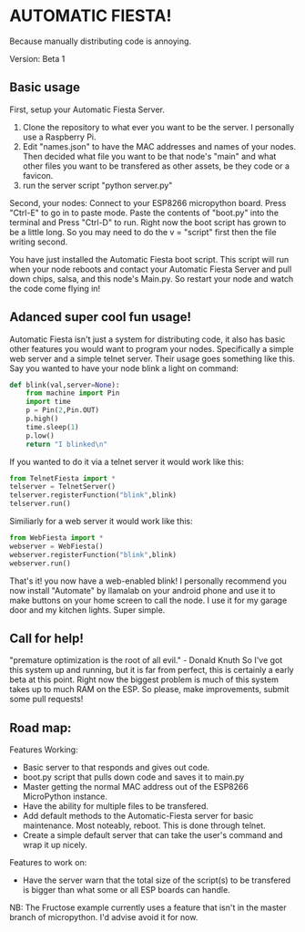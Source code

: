 # AUTOMATIC FIESTA!

Because manually distributing code is annoying.

Version: Beta 1

## Basic usage
First, setup your Automatic Fiesta Server.
1. Clone the repository to what ever you want to be the server. I personally use a Raspberry Pi.
2. Edit "names.json" to have the MAC addresses and names of your nodes. Then decided what file you want to be that node's "main" and what other files you want to be transfered as other assets, be they code or a favicon.
3. run the server script "python server.py"

Second, your nodes:
Connect to your ESP8266 micropython board. Press "Ctrl-E" to go in to paste mode. Paste the contents of "boot.py" into the terminal and Press "Ctrl-D" to run. Right now the boot script has grown to be a little long. So you may need to do the v = "script" first then the file writing second. 

You have just installed the Automatic Fiesta boot script. This script will run when your node reboots and contact your Automatic Fiesta Server and pull down chips, salsa, and this node's Main.py. So restart your node and watch the code come flying in!

## Adanced super cool fun usage!
Automatic Fiesta isn't just a system for distributing code, it also has basic other features you would want to program your nodes. Specifically a simple web server and a simple telnet server. Their usage goes something like this. Say you wanted to have your node blink a light on command:

```python
def blink(val,server=None):
	from machine import Pin
	import time
	p = Pin(2,Pin.OUT)
	p.high()
	time.sleep(1)
	p.low()
	return "I blinked\n"
```

If you wanted to do it via a telnet server it would work like this:

```python
from TelnetFiesta import *
telserver = TelnetServer()
telserver.registerFunction("blink",blink)
telserver.run()
```

Similiarly for a web server it would work like this:

```python
from WebFiesta import *
webserver = WebFiesta()
webserver.registerFunction("blink",blink)
webserver.run()
```

That's it! you now have a web-enabled blink! I personally recommend you now install "Automate" by llamalab on your android phone and use it to make buttons on your home screen to call the node. I use it for my garage door and my kitchen lights. Super simple. 

## Call for help!
"premature optimization is the root of all evil." - Donald Knuth
So I've got this system up and running, but it is far from perfect, this is certainly a early beta at this point. Right now the biggest problem is much of this system takes up to much RAM on the ESP. So please, make improvements, submit some pull requests!

## Road map:

Features Working:
* Basic server to that responds and gives out code.
* boot.py script that pulls down code and saves it to main.py
* Master getting the normal MAC address out of the ESP8266 MicroPython instance.
* Have the ability for multiple files to be transfered.
* Add default methods to the Automatic-Fiesta server for basic maintenance. Most noteably, reboot. This is done through telnet.
* Create a simple default server that can take the user's command and wrap it up nicely.

Features to work on:
* Have the server warn that the total size of the script(s) to be transfered is bigger than what some or all ESP boards can handle.

NB: The Fructose example currently uses a feature that isn't in the master branch of micropython. I'd advise avoid it for now. 

